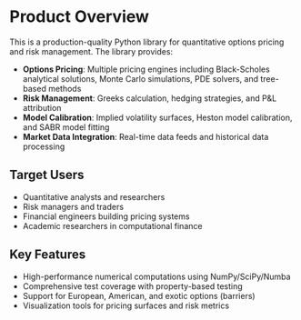 # Product Overview

This is a production-quality Python library for quantitative options pricing and risk management. The library provides:

- **Options Pricing**: Multiple pricing engines including Black-Scholes analytical solutions, Monte Carlo simulations, PDE solvers, and tree-based methods
- **Risk Management**: Greeks calculation, hedging strategies, and P&L attribution
- **Model Calibration**: Implied volatility surfaces, Heston model calibration, and SABR model fitting
- **Market Data Integration**: Real-time data feeds and historical data processing

## Target Users
- Quantitative analysts and researchers
- Risk managers and traders  
- Financial engineers building pricing systems
- Academic researchers in computational finance

## Key Features
- High-performance numerical computations using NumPy/SciPy/Numba
- Comprehensive test coverage with property-based testing
- Support for European, American, and exotic options (barriers)
- Visualization tools for pricing surfaces and risk metrics
